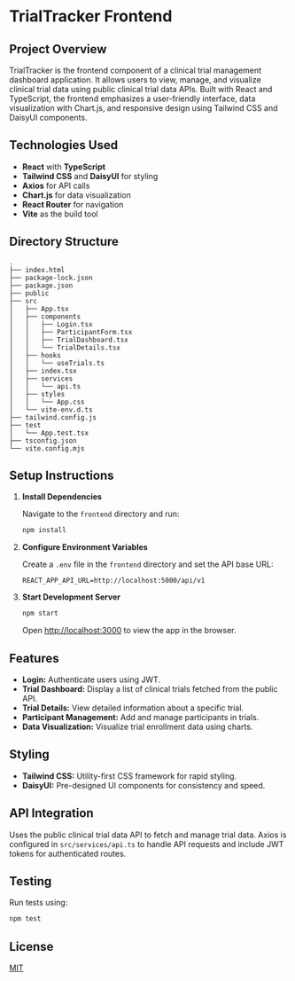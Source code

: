 # TrialTracker Frontend

## Project Overview

TrialTracker is the frontend component of a clinical trial management dashboard application. It allows users to view, manage, and visualize clinical trial data using public clinical trial data APIs. Built with React and TypeScript, the frontend emphasizes a user-friendly interface, data visualization with Chart.js, and responsive design using Tailwind CSS and DaisyUI components.

## Technologies Used

- **React** with **TypeScript**
- **Tailwind CSS** and **DaisyUI** for styling
- **Axios** for API calls
- **Chart.js** for data visualization
- **React Router** for navigation
- **Vite** as the build tool

## Directory Structure

```
.
├── index.html
├── package-lock.json
├── package.json
├── public
├── src
│   ├── App.tsx
│   ├── components
│   │   ├── Login.tsx
│   │   ├── ParticipantForm.tsx
│   │   ├── TrialDashboard.tsx
│   │   └── TrialDetails.tsx
│   ├── hooks
│   │   └── useTrials.ts
│   ├── index.tsx
│   ├── services
│   │   └── api.ts
│   ├── styles
│   │   └── App.css
│   └── vite-env.d.ts
├── tailwind.config.js
├── test
│   └── App.test.tsx
├── tsconfig.json
└── vite.config.mjs
```

## Setup Instructions

1. **Install Dependencies**

    Navigate to the `frontend` directory and run:

    ```bash
    npm install
    ```

2. **Configure Environment Variables**

    Create a `.env` file in the `frontend` directory and set the API base URL:

    ```env
    REACT_APP_API_URL=http://localhost:5000/api/v1
    ```

3. **Start Development Server**

    ```bash
    npm start
    ```

    Open [http://localhost:3000](http://localhost:3000) to view the app in the browser.

## Features

- **Login:** Authenticate users using JWT.
- **Trial Dashboard:** Display a list of clinical trials fetched from the public API.
- **Trial Details:** View detailed information about a specific trial.
- **Participant Management:** Add and manage participants in trials.
- **Data Visualization:** Visualize trial enrollment data using charts.

## Styling

- **Tailwind CSS:** Utility-first CSS framework for rapid styling.
- **DaisyUI:** Pre-designed UI components for consistency and speed.

## API Integration

Uses the public clinical trial data API to fetch and manage trial data. Axios is configured in `src/services/api.ts` to handle API requests and include JWT tokens for authenticated routes.

## Testing

Run tests using:

```bash
npm test
```

## License

[MIT](LICENSE)
```